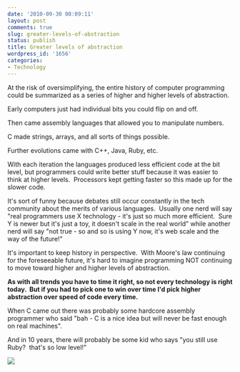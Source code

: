 ```yaml
---
date: '2010-09-30 08:09:11'
layout: post
comments: true
slug: greater-levels-of-abstraction
status: publish
title: Greater levels of abstraction
wordpress_id: '1656'
categories:
- Technology
---
```


At the risk of oversimplifying, the entire history of computer programming could be summarized as a series of higher and higher levels of abstraction.

Early computers just had individual bits you could flip on and off.

Then came assembly languages that allowed you to manipulate numbers.

C made strings, arrays, and all sorts of things possible.

Further evolutions came with C++, Java, Ruby, etc.

With each iteration the languages produced less efficient code at the bit level, but programmers could write better stuff because it was easier to think at higher levels.  Processors kept getting faster so this made up for the slower code.

It's sort of funny because debates still occur constantly in the tech community about the merits of various languages.  Usually one nerd will say "real programmers use X technology - it's just so much more efficient.  Sure Y is newer but it's just a toy, it doesn't scale in the real world" while another nerd will say "not true - so and so is using Y now, it's web scale and the way of the future!"

It's important to keep history in perspective.  With Moore's law continuing for the foreseeable future, it's hard to imagine programming NOT continuing to move toward higher and higher levels of abstraction.

**As with all trends you have to time it right, so not every technology is right today.  But if you had to pick one to win over time I'd pick higher abstraction over speed of code every time.**

When C came out there was probably some hardcore assembly programmer who said "bah - C is a nice idea but will never be fast enough on real machines".

And in 10 years, there will probably be some kid who says "you still use Ruby?  that's so low level!"

![](http://s3.amazonaws.com/oldbloguploads/2010/09/PROG-LAN.gif)
